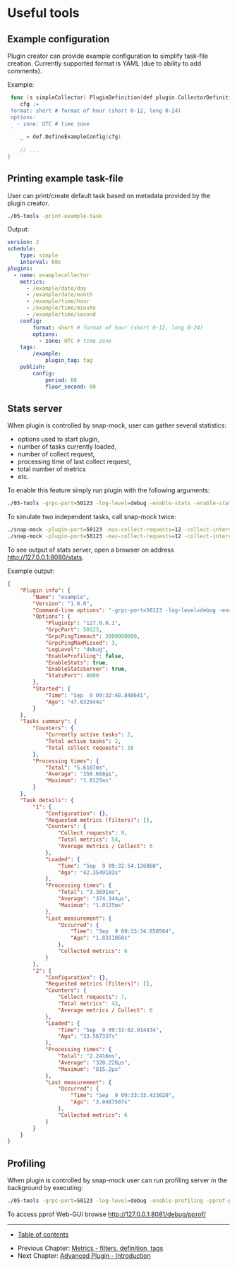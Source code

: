 # Useful tools

## Example configuration

Plugin creator can provide example configuration to simplify task-file creation.
Currently supported format is YAML (due to ability to add comments).

Example:
```go
 func (s simpleCollector) PluginDefinition(def plugin.CollectorDefinition) error {
 	cfg := `
 format: short # format of hour (short 0-12, long 0-24)
 options:
   - zone: UTC # time zone
 `
 	_ = def.DefineExampleConfig(cfg)
    
    // ...
}
```

## Printing example task-file

User can print/create default task based on metadata provided by the plugin creator.

```bash
./05-tools -print-example-task
```

Output:
```yaml
version: 2
schedule:
    type: simple
    interval: 60s
plugins:
  - name: examplecollector
    metrics:
      - /example/date/day
      - /example/date/month
      - /example/time/hour
      - /example/time/minute
      - /example/time/second
    config:
        format: short # format of hour (short 0-12, long 0-24)
        options:
          - zone: UTC # time zone
    tags:
        /example:
            plugin_tag: tag
    publish:
        config:
            period: 60
            floor_second: 60
```

## Stats server

When plugin is controlled by snap-mock, user can gather several statistics:
- options used to start plugin,
- number of tasks currently loaded,
- number of collect request,
- processing time of last collect request,
- total number of metrics
- etc.

To enable this feature simply run plugin with the following arguments:
```bash
./05-tools -grpc-port=50123 -log-level=debug -enable-stats -enable-stats-server -stats-port=8080
```

To simulate two independent tasks, call snap-mock twice:
```bash
./snap-mock -plugin-port=50123 -max-collect-requests=12 -collect-interval=5s -task-id=1 &
./snap-mock -plugin-port=50123 -max-collect-requests=12 -collect-interval=5s -task-id=2 &
```

To see output of stats server, open a browser on address http://127.0.0.1:8080/stats.

Example output:
```json
{
    "Plugin info": {
        "Name": "example",
        "Version": "1.0.0",
        "Command-line options": "-grpc-port=50123 -log-level=debug -enable-stats -enable-stats-server -stats-port=8080",
        "Options": {
            "PluginIp": "127.0.0.1",
            "GrpcPort": 50123,
            "GrpcPingTimeout": 3000000000,
            "GrpcPingMaxMissed": 3,
            "LogLevel": "debug",
            "EnableProfiling": false,
            "EnableStats": true,
            "EnableStatsServer": true,
            "StatsPort": 8080
        },
        "Started": {
            "Time": "Sep  9 09:32:48.848641",
            "Ago": "47.632944s"
        }
    },
    "Tasks summary": {
        "Counters": {
            "Currently active tasks": 2,
            "Total active tasks": 2,
            "Total collect requests": 16
        },
        "Processing times": {
            "Total": "5.6107ms",
            "Average": "350.668µs",
            "Maximum": "1.0125ms"
        }
    },
    "Task details": {
        "1": {
            "Configuration": {},
            "Requested metrics (filters)": [],
            "Counters": {
                "Collect requests": 9,
                "Total metrics": 54,
                "Average metrics / Collect": 6
            },
            "Loaded": {
                "Time": "Sep  9 09:32:54.126860",
                "Ago": "42.3549103s"
            },
            "Processing times": {
                "Total": "3.3691ms",
                "Average": "374.344µs",
                "Maximum": "1.0125ms"
            },
            "Last measurement": {
                "Occurred": {
                    "Time": "Sep  9 09:33:34.650584",
                    "Ago": "1.8311868s"
                },
                "Collected metrics": 6
            }
        },
        "2": {
            "Configuration": {},
            "Requested metrics (filters)": [],
            "Counters": {
                "Collect requests": 7,
                "Total metrics": 42,
                "Average metrics / Collect": 6
            },
            "Loaded": {
                "Time": "Sep  9 09:33:02.914434",
                "Ago": "33.567337s"
            },
            "Processing times": {
                "Total": "2.2416ms",
                "Average": "320.228µs",
                "Maximum": "815.2µs"
            },
            "Last measurement": {
                "Occurred": {
                    "Time": "Sep  9 09:33:33.433020",
                    "Ago": "3.0487507s"
                },
                "Collected metrics": 6
            }
        }
    }
}
```

## Profiling

When plugin is controlled by snap-mock user can run profiling server in the background by executing:
```bash
./05-tools -grpc-port=50123 -log-level=debug -enable-profiling -pprof-port=8081
```

To access pprof Web-GUI browse http://127.0.0.1:8081/debug/pprof/

----

* [Table of contents](/v2/README.md)
- Previous Chapter: [Metrics - filters, definition, tags](/v2/tutorial/04-metrics/README.md)
- Next Chapter: [Advanced Plugin - Introduction](/v2/tutorial/06-overview/README.md)
